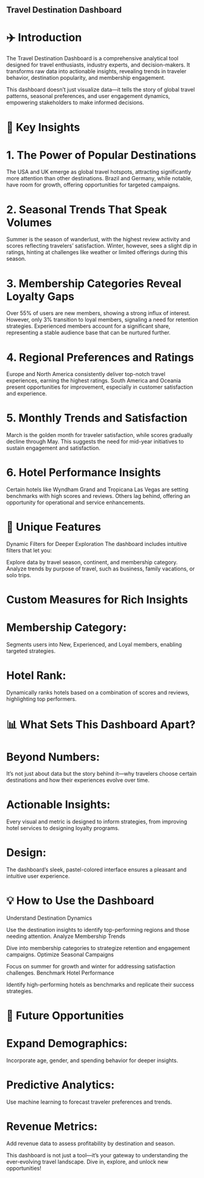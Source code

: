## Travel Destination Dashboard
# ✈️ Introduction
The Travel Destination Dashboard is a comprehensive analytical tool designed for travel enthusiasts, industry experts, and decision-makers. It transforms raw data into actionable insights, revealing trends in traveler behavior, destination popularity, and membership engagement.

This dashboard doesn’t just visualize data—it tells the story of global travel patterns, seasonal preferences, and user engagement dynamics, empowering stakeholders to make informed decisions.

# 🌟 Key Insights
# 1.  The Power of Popular Destinations
The USA and UK emerge as global travel hotspots, attracting significantly more attention than other destinations.
Brazil and Germany, while notable, have room for growth, offering opportunities for targeted campaigns.
# 2. Seasonal Trends That Speak Volumes
Summer is the season of wanderlust, with the highest review activity and scores reflecting travelers’ satisfaction.
Winter, however, sees a slight dip in ratings, hinting at challenges like weather or limited offerings during this season.
# 3.  Membership Categories Reveal Loyalty Gaps
Over 55% of users are new members, showing a strong influx of interest. However, only 3% transition to loyal members, signaling a need for retention strategies.
Experienced members account for a significant share, representing a stable audience base that can be nurtured further.
# 4. Regional Preferences and Ratings
Europe and North America consistently deliver top-notch travel experiences, earning the highest ratings.
South America and Oceania present opportunities for improvement, especially in customer satisfaction and experience.
# 5. Monthly Trends and Satisfaction
March is the golden month for traveler satisfaction, while scores gradually decline through May.
This suggests the need for mid-year initiatives to sustain engagement and satisfaction.
# 6. Hotel Performance Insights
Certain hotels like Wyndham Grand and Tropicana Las Vegas are setting benchmarks with high scores and reviews.
Others lag behind, offering an opportunity for operational and service enhancements.
# 🧩 Unique Features
Dynamic Filters for Deeper Exploration
The dashboard includes intuitive filters that let you:

Explore data by travel season, continent, and membership category.
Analyze trends by purpose of travel, such as business, family vacations, or solo trips.

# Custom Measures for Rich Insights
# Membership Category: 
Segments users into New, Experienced, and Loyal members, enabling targeted strategies.
# Hotel Rank:
Dynamically ranks hotels based on a combination of scores and reviews, highlighting top performers.
# 📊 What Sets This Dashboard Apart?
# Beyond Numbers: 
It’s not just about data but the story behind it—why travelers choose certain destinations and how their experiences evolve over time.
# Actionable Insights: 
Every visual and metric is designed to inform strategies, from improving hotel services to designing loyalty programs.
#  Design:
The dashboard’s sleek, pastel-colored interface ensures a pleasant and intuitive user experience.
# 💡 How to Use the Dashboard
Understand Destination Dynamics

Use the destination insights to identify top-performing regions and those needing attention.
Analyze Membership Trends

Dive into membership categories to strategize retention and engagement campaigns.
Optimize Seasonal Campaigns

Focus on summer for growth and winter for addressing satisfaction challenges.
Benchmark Hotel Performance

Identify high-performing hotels as benchmarks and replicate their success strategies.

# 🚀  Future Opportunities
# Expand Demographics: 
Incorporate age, gender, and spending behavior for deeper insights.
# Predictive Analytics:
Use machine learning to forecast traveler preferences and trends.
# Revenue Metrics: 
Add revenue data to assess profitability by destination and season.

This dashboard is not just a tool—it’s your gateway to understanding the ever-evolving travel landscape. Dive in, explore, and unlock new opportunities!







